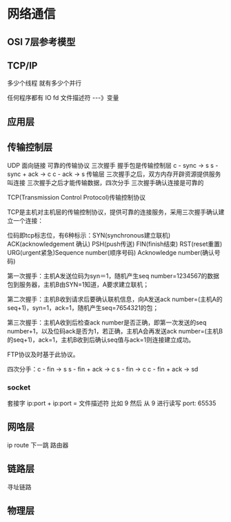 # 网络通信

## OSI 7层参考模型 


## TCP/IP 
多少个线程 就有多少个并行

任何程序都有 IO  fd 文件描述符 ---》变量

## 应用层

## 传输控制层

UDP    面向链接 可靠的传输协议     三次握手 握手包是传输控制层    c - sync -> s    s - sync + ack -> c  c - ack -> s 传输层 
三次握手之后，双方内存开辟资源提供服务叫连接 三次握手之后才能传输数据，四次分手    三次握手确认连接是可靠的

TCP(Transmission Control Protocol)传输控制协议

TCP是主机对主机层的传输控制协议，提供可靠的连接服务，采用三次握手确认建立一个连接：

位码即tcp标志位，有6种标示：SYN(synchronous建立联机) ACK(acknowledgement 确认) PSH(push传送) FIN(finish结束) RST(reset重置) URG(urgent紧急)Sequence number(顺序号码) Acknowledge number(确认号码)

第一次握手：主机A发送位码为syn＝1，随机产生seq number=1234567的数据包到服务器，主机B由SYN=1知道，A要求建立联机；

第二次握手：主机B收到请求后要确认联机信息，向A发送ack number=(主机A的seq+1)，syn=1，ack=1，随机产生seq=7654321的包；

第三次握手：主机A收到后检查ack number是否正确，即第一次发送的seq number+1，以及位码ack是否为1，若正确，主机A会再发送ack number=(主机B的seq+1)，ack=1，主机B收到后确认seq值与ack=1则连接建立成功。

FTP协议及时基于此协议。

四次分手：c - fin -> s    s - fin + ack -> c    s - fin -> c  c - fin + ack -> sd

### socket

套接字 ip:port + ip:port = 文件描述符 比如 9 然后 从 9 进行读写
port: 65535   

## 网咯层

ip 
route 下一跳 路由器


## 链路层

寻址链路

## 物理层 


